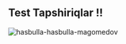 ## Test Tapshiriqlar !!

![hasbulla-hasbulla-magomedov](https://github.com/user-attachments/assets/346932ae-123e-4245-99fb-fbf530b64821)
